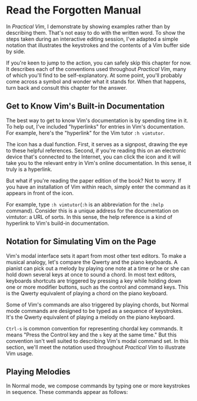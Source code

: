 Read the Forgotten Manual
=========================

In _Practical Vim_, I demonstrate by showing examples rather than by describing
them. That's not easy to do with the written word. To show the steps taken
during an interactive editing session, I've adapted a simple notation that
illustrates the keystrokes and the contents of a Vim buffer side by side.

If you're keen to jump to the action, you can safely skip this chapter for now.
It describes each of the conventions used throughout _Practical Vim_, many of
which you'll find to be self-explanatory. At some point, you'll probably come
across a symbol and wonder what it stands for. When that happens, turn back and
consult this chapter for the answer.


Get to Know Vim's Built-in Documentation
----------------------------------------

The best way to get to know Vim's documentation is by spending time in it. To
help out, I've included "hyperlinks" for entries in Vim's documentation. For
example, here's the "hyperlink" for the Vim tutor `:h vimtutor`.

The icon has a dual function. First, it serves as a signpost, drawing the eye
to these helpful references. Second, if you're reading this on an electronic
device that's connected to the Internet, you can click the icon and it will
take you to the relevant entry in Vim's online documentation. In this sense, it
truly is a hyperlink.

But what if you're reading the paper edition of the book? Not to worry. If you
have an installation of Vim within reach, simply enter the command as it
appears in front of the icon.

For example, type `:h vimtutor`(`:h` is an abbreviation for the `:help` command).
Consider this is a unique address for the documentation on vimtutor: a URL of
sorts. In this sense, the help reference is a kind of hyperlink to Vim's
build-in documentation.


Notation for Simulating Vim on the Page
---------------------------------------

Vim's modal interface sets it apart from most other text editors. To make a
musical analogy, let's compare the Qwerty and the piano keyboards. A pianist
can pick out a melody by playing one note at a time or he or she can hold down
several keys at once to sound a chord. In most text editors, keyboards shortcuts
are triggered by pressing a key while holding down one or more modifier
buttons, such as the control and command keys. This is the Qwerty equivalent of
playing a chord on the piano keyboard.

Some of Vim's commands are also triggered by playing chords, but Normal mode
commands are designed to be typed as a sequence of keystrokes. It's the Qwerty
equivalent of playing a melody on the piano keyboard.

`Ctrl-s` is common convention for representing chordal key commands. It means
"Press the Control key and the `s` key at the same time." But this convention
isn't well suited to describing Vim's modal command set. In this section, we'll
meet the notation used throughout _Practical Vim_ to illustrate Vim usage.


Playing Melodies
----------------

In Normal mode, we compose commands by typing one or more keystrokes in
sequence. These commands appear as follows:

